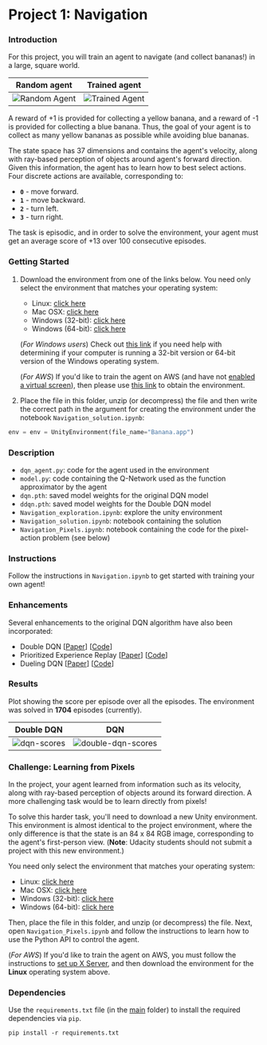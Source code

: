[//]: # (Image References)

[video_random]: https://github.com/dalmia/udacity-deep-reinforcement-learning/blob/master/2%20-%20Value-based%20methods/Project-Navigation/results/random_agent.gif "Random Agent"

[video_trained]: https://github.com/dalmia/udacity-deep-reinforcement-learning/blob/master/2%20-%20Value-based%20methods/Project-Navigation/results/trained_agent.gif "Trained Agent"

# Project 1: Navigation

### Introduction

For this project, you will train an agent to navigate (and collect bananas!) in a large, square world.  



| Random agent             |  Trained agent |
:-------------------------:|:-------------------------:
![Random Agent][video_random]  |  ![Trained Agent][video_trained]

A reward of +1 is provided for collecting a yellow banana, and a reward of -1 is provided for collecting a blue banana.  Thus, the goal of your agent is to collect as many yellow bananas as possible while avoiding blue bananas.  

The state space has 37 dimensions and contains the agent's velocity, along with ray-based perception of objects around agent's forward direction.  Given this information, the agent has to learn how to best select actions.  Four discrete actions are available, corresponding to:
- **`0`** - move forward.
- **`1`** - move backward.
- **`2`** - turn left.
- **`3`** - turn right.

The task is episodic, and in order to solve the environment, your agent must get an average score of +13 over 100 consecutive episodes.

### Getting Started

1. Download the environment from one of the links below.  You need only select the environment that matches your operating system:
    - Linux: [click here](https://s3-us-west-1.amazonaws.com/udacity-drlnd/P1/Banana/Banana_Linux.zip)
    - Mac OSX: [click here](https://s3-us-west-1.amazonaws.com/udacity-drlnd/P1/Banana/Banana.app.zip)
    - Windows (32-bit): [click here](https://s3-us-west-1.amazonaws.com/udacity-drlnd/P1/Banana/Banana_Windows_x86.zip)
    - Windows (64-bit): [click here](https://s3-us-west-1.amazonaws.com/udacity-drlnd/P1/Banana/Banana_Windows_x86_64.zip)
    
    (_For Windows users_) Check out [this link](https://support.microsoft.com/en-us/help/827218/how-to-determine-whether-a-computer-is-running-a-32-bit-version-or-64) if you need help with determining if your computer is running a 32-bit version or 64-bit version of the Windows operating system.

    (_For AWS_) If you'd like to train the agent on AWS (and have not [enabled a virtual screen](https://github.com/Unity-Technologies/ml-agents/blob/master/docs/Training-on-Amazon-Web-Service.md)), then please use [this link](https://s3-us-west-1.amazonaws.com/udacity-drlnd/P1/Banana/Banana_Linux_NoVis.zip) to obtain the environment.

2. Place the file in this folder, unzip (or decompress) the file and then write the correct path in the argument for creating the environment under the notebook `Navigation_solution.ipynb`:

```python
env = env = UnityEnvironment(file_name="Banana.app")

```

### Description

- `dqn_agent.py`: code for the agent used in the environment
- `model.py`: code containing the Q-Network used as the function approximator by the agent
- `dqn.pth`: saved model weights for the original DQN model
- `ddqn.pth`: saved model weights for the Double DQN model
- `Navigation_exploration.ipynb`: explore the unity environment
- `Navigation_solution.ipynb`: notebook containing the solution
- `Navigation_Pixels.ipynb`: notebook containing the code for the pixel-action problem (see below)

### Instructions

Follow the instructions in `Navigation.ipynb` to get started with training your own agent!  

### Enhancements

Several enhancements to the original DQN algorithm have also been incorporated:

- Double DQN [[Paper](https://arxiv.org/abs/1509.06461)] [[Code](https://github.com/dalmia/udacity-deep-reinforcement-learning/blob/master/2%20-%20Value-based%20methods/Project-Navigation/dqn_agent.py#L94)]
- Prioritized Experience Replay [[Paper](https://arxiv.org/abs/1511.05952)] [[Code]()]
- Dueling DQN [[Paper](https://arxiv.org/abs/1511.06581)] [[Code](https://github.com/dalmia/udacity-deep-reinforcement-learning/blob/master/2%20-%20Value-based%20methods/Project-Navigation/model.py)]

### Results

Plot showing the score per episode over all the episodes. The environment was solved in **1704** episodes (currently).

| Double DQN | DQN |
:-------------------------:|:-------------------------:
![dqn-scores](https://github.com/dalmia/udacity-deep-reinforcement-learning/blob/master/2%20-%20Value-based%20methods/Project-Navigation/results/ddqn_scores.png) |  ![double-dqn-scores](https://github.com/dalmia/udacity-deep-reinforcement-learning/blob/master/2%20-%20Value-based%20methods/Project-Navigation/results/dqn_scores.png) 


### Challenge: Learning from Pixels

In the project, your agent learned from information such as its velocity, along with ray-based perception of objects around its forward direction.  A more challenging task would be to learn directly from pixels!

To solve this harder task, you'll need to download a new Unity environment.  This environment is almost identical to the project environment, where the only difference is that the state is an 84 x 84 RGB image, corresponding to the agent's first-person view.  (**Note**: Udacity students should not submit a project with this new environment.)

You need only select the environment that matches your operating system:
- Linux: [click here](https://s3-us-west-1.amazonaws.com/udacity-drlnd/P1/Banana/VisualBanana_Linux.zip)
- Mac OSX: [click here](https://s3-us-west-1.amazonaws.com/udacity-drlnd/P1/Banana/VisualBanana.app.zip)
- Windows (32-bit): [click here](https://s3-us-west-1.amazonaws.com/udacity-drlnd/P1/Banana/VisualBanana_Windows_x86.zip)
- Windows (64-bit): [click here](https://s3-us-west-1.amazonaws.com/udacity-drlnd/P1/Banana/VisualBanana_Windows_x86_64.zip)

Then, place the file in this folder, and unzip (or decompress) the file.  Next, open `Navigation_Pixels.ipynb` and follow the instructions to learn how to use the Python API to control the agent.

(_For AWS_) If you'd like to train the agent on AWS, you must follow the instructions to [set up X Server](https://github.com/Unity-Technologies/ml-agents/blob/master/docs/Training-on-Amazon-Web-Service.md), and then download the environment for the **Linux** operating system above.

### Dependencies

Use the `requirements.txt` file (in the [main](https://github.com/dalmia/udacity-deep-reinforcement-learning) folder) to install the required dependencies via `pip`.

```
pip install -r requirements.txt

```
